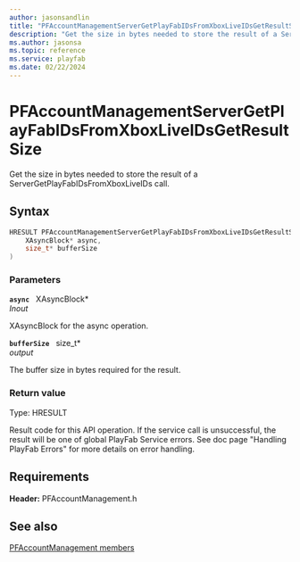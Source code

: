 ```yaml
---
author: jasonsandlin
title: "PFAccountManagementServerGetPlayFabIDsFromXboxLiveIDsGetResultSize"
description: "Get the size in bytes needed to store the result of a ServerGetPlayFabIDsFromXboxLiveIDs call."
ms.author: jasonsa
ms.topic: reference
ms.service: playfab
ms.date: 02/22/2024
---
```


# PFAccountManagementServerGetPlayFabIDsFromXboxLiveIDsGetResultSize  

Get the size in bytes needed to store the result of a ServerGetPlayFabIDsFromXboxLiveIDs call.  

## Syntax  
  
```cpp
HRESULT PFAccountManagementServerGetPlayFabIDsFromXboxLiveIDsGetResultSize(  
    XAsyncBlock* async,  
    size_t* bufferSize  
)  
```  
  
### Parameters  
  
**`async`** &nbsp; XAsyncBlock*  
*_Inout_*  
  
XAsyncBlock for the async operation.  
  
**`bufferSize`** &nbsp; size_t*  
*output*  
  
The buffer size in bytes required for the result.  
  
  
### Return value
Type: HRESULT
  
Result code for this API operation. If the service call is unsuccessful, the result will be one of global PlayFab Service errors. See doc page "Handling PlayFab Errors" for more details on error handling.
  
  
## Requirements  
  
**Header:** PFAccountManagement.h
  
## See also  
[PFAccountManagement members](../pfaccountmanagement_members.md)  

  
  
